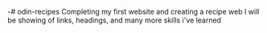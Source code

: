 -# odin-recipes
 Completing my first website and creating a recipe web
I will be showing of links, headings, and many more skills i've learned 
